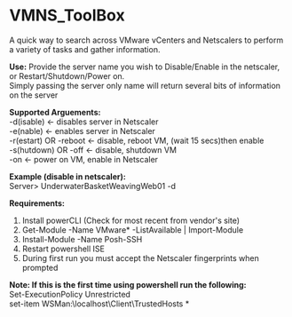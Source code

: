 # VMNS_ToolBox
A quick way to search across VMware vCenters and Netscalers to perform a variety of tasks and gather information.

 **Use:** 
Provide the server name you wish to Disable/Enable in the netscaler, or Restart/Shutdown/Power on.  
Simply passing the server only name will return several bits of information on the server  

**Supported Arguements:**  
  -d(isable)              <- disables server in Netscaler   
  -e(nable)               <- enables  server in Netscaler   
  -r(estart) OR -reboot   <- disable, reboot VM, (wait 15 secs)then enable  
  -s(hutdown) OR -off     <- disable, shutdown VM  
  -on                     <- power on VM, enable in Netscaler  
  
**Example (disable in netscaler):**   
     Server> UnderwaterBasketWeavingWeb01 -d  

**Requirements:**  
  1) Install powerCLI (Check for most recent from vendor's site)  
  2) Get-Module -Name VMware* -ListAvailable | Import-Module  
  3) Install-Module -Name Posh-SSH  
  4) Restart powershell ISE  
  5) During first run you must accept the Netscaler fingerprints when prompted  

  **Note: If this is the first time using powershell run the following:**  
         Set-ExecutionPolicy Unrestricted  
         set-item WSMan:\localhost\Client\TrustedHosts *  

